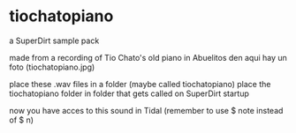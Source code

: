 # tiochatopiano
a SuperDirt sample pack


made from a recording of Tio Chato's old piano
in Abuelitos den
aqui hay un foto (tiochatopiano.jpg)




place these .wav files in a folder (maybe called tiochatopiano)
place the tiochatopiano folder in folder that gets called on SuperDirt startup

now you have acces to this sound in Tidal
(remember to use $ note instead of $ n)

